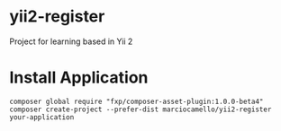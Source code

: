 yii2-register
=============

Project for learning based in Yii 2

Install Application
===================

```
composer global require "fxp/composer-asset-plugin:1.0.0-beta4"
composer create-project --prefer-dist marciocamello/yii2-register your-application
```
